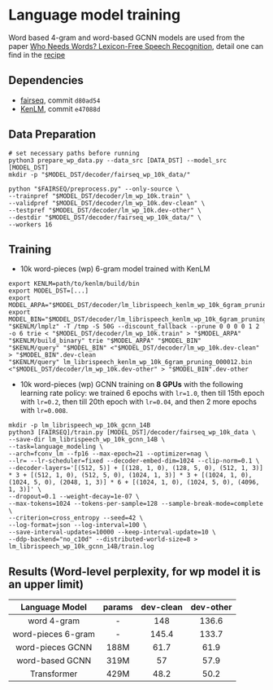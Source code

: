 # Language model training

Word based 4-gram and word-based GCNN models are used from the paper [Who Needs Words? Lexicon-Free Speech Recognition](https://arxiv.org/abs/1904.04479), detail one can find in the [recipe](https://github.com/facebookresearch/wav2letter/tree/master/recipes/models/lexicon_free/librispeech)

## Dependencies
- [fairseq](https://github.com/pytorch/fairseq), commit `d80ad54`
- [KenLM](https://github.com/kpu/kenlm), commit `e47088d`

## Data Preparation
```
# set necessary paths before running
python3 prepare_wp_data.py --data_src [DATA_DST] --model_src [MODEL_DST]
mkdir -p "$MODEL_DST/decoder/fairseq_wp_10k_data/"

python "$FAIRSEQ/preprocess.py" --only-source \
--trainpref "$MODEL_DST/decoder/lm_wp_10k.train" \
--validpref "$MODEL_DST/decoder/lm_wp_10k.dev-clean" \
--testpref "$MODEL_DST/decoder/lm_wp_10k.dev-other" \
--destdir "$MODEL_DST/decoder/fairseq_wp_10k_data/" \
--workers 16
```

## Training
- 10k word-pieces (wp) 6-gram model trained with KenLM
```
export KENLM=path/to/kenlm/build/bin
export MODEL_DST=[...]
export MODEL_ARPA="$MODEL_DST/decoder/lm_librispeech_kenlm_wp_10k_6gram_pruning_000012.arpa"
export MODEL_BIN="$MODEL_DST/decoder/lm_librispeech_kenlm_wp_10k_6gram_pruning_000012.bin"
"$KENLM/lmplz" -T /tmp -S 50G --discount_fallback --prune 0 0 0 0 1 2 -o 6 trie < "$MODEL_DST/decoder/lm_wp_10k.train" > "$MODEL_ARPA"
"$KENLM/build_binary" trie "$MODEL_ARPA" "$MODEL_BIN"
"$KENLM/query" "$MODEL_BIN" <"$MODEL_DST/decoder/lm_wp_10k.dev-clean" > "$MODEL_BIN".dev-clean
"$KENLM/query" lm_librispeech_kenlm_wp_10k_6gram_pruning_000012.bin <"$MODEL_DST/decoder/lm_wp_10k.dev-other" > "$MODEL_BIN".dev-other
```

- 10k word-pieces (wp) GCNN training on **8 GPUs** with the following learning rate policy: we trained 6 epochs with `lr=1.0`, then till 15th epoch with `lr=0.2`, then till 20th epoch with `lr=0.04`, and then 2 more epochs with `lr=0.008`.  
```
mkdir -p lm_librispeech_wp_10k_gcnn_14B
python3 [FAIRSEQ]/train.py [MODEL_DST]/decoder/fairseq_wp_10k_data \
--save-dir lm_librispeech_wp_10k_gcnn_14B \
--task=language_modeling \
--arch=fconv_lm --fp16 --max-epoch=21 --optimizer=nag \
--lr= --lr-scheduler=fixed --decoder-embed-dim=1024 --clip-norm=0.1 \
--decoder-layers='[(512, 5)] + [(128, 1, 0), (128, 5, 0), (512, 1, 3)] * 3 + [(512, 1, 0), (512, 5, 0), (1024, 1, 3)] * 3 + [(1024, 1, 0), (1024, 5, 0), (2048, 1, 3)] * 6 + [(1024, 1, 0), (1024, 5, 0), (4096, 1, 3)]' \
--dropout=0.1 --weight-decay=1e-07 \
--max-tokens=1024 --tokens-per-sample=128 --sample-break-mode=complete \
--criterion=cross_entropy --seed=42 \
--log-format=json --log-interval=100 \
--save-interval-updates=10000 --keep-interval-update=10 \
--ddp-backend="no_c10d" --distributed-world-size=8 > lm_librispeech_wp_10k_gcnn_14B/train.log
```

## Results (Word-level perplexity, for wp model it is an upper limit)

| Language Model | params | dev-clean | dev-other |
|:-:|:-:|:-:|:-:|
| word 4-gram | - | 148 | 136.6 |
| word-pieces 6-gram | - | 145.4 | 133.7 |
| word-pieces GCNN | 188M | 61.7 | 61.9 |
| word-based GCNN | 319M | 57 | 57.9 |
| Transformer | 429M | 48.2 | 50.2 |
